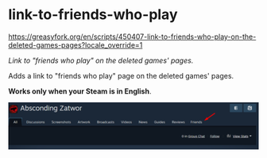 # link-to-friends-who-play

https://greasyfork.org/en/scripts/450407-link-to-friends-who-play-on-the-deleted-games-pages?locale_override=1

*Link to "friends who play" on the deleted games' pages.*

Adds a link to "friends who play" page on the deleted games' pages.

**Works only when your Steam is in English**.

![](https://github.com/rdavydov/link-to-friends-who-play/blob/main/afe4k8iqd1hc1ci4hudr3aftzdsm.png?raw=true)
